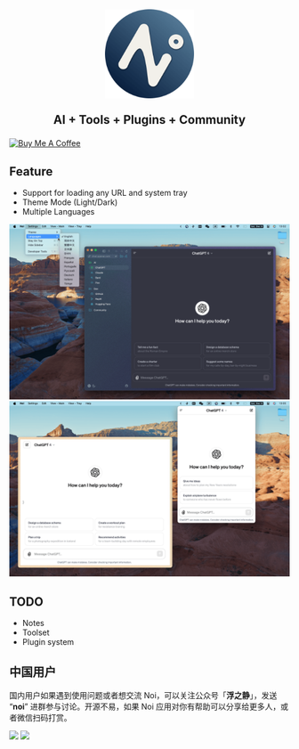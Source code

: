 <h2 align="center">
  <img width="160" src="./assets/noi.png" />
  <p>AI + Tools + Plugins + Community</p>
</h2>

<a href="https://www.buymeacoffee.com/lencx" target="_blank"><img src="https://cdn.buymeacoffee.com/buttons/v2/default-blue.png" alt="Buy Me A Coffee" style="height: 40px !important;width: 145px !important;" ></a>

## Feature

- Support for loading any URL and system tray
- Theme Mode (Light/Dark)
- Multiple Languages

![Noi](./website/static/img/noi-preview-1.png)
![Noi](./website/static/img/noi-preview-2.png)

## TODO

- Notes
- Toolset
- Plugin system

## 中国用户

国内用户如果遇到使用问题或者想交流 Noi，可以关注公众号「**浮之静**」，发送 “**noi**” 进群参与讨论。开源不易，如果 Noi 应用对你有帮助可以分享给更多人，或者微信扫码打赏。

<img height="200" src="https://user-images.githubusercontent.com/16164244/207228025-117b5f77-c5d2-48c2-a070-774b7a1596f2.png"> <img height="200" src="https://user-images.githubusercontent.com/16164244/207228300-ea5c4688-c916-4c55-a8c3-7f862888f351.png">